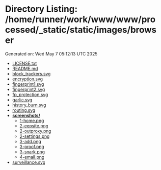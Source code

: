 # Directory Listing: /home/runner/work/www/www/processed/_static/static/images/browser
Generated on: Wed May  7 05:12:13 UTC 2025

- [LICENSE.txt](LICENSE.txt)
- [README.md](README.md)
- [block_trackers.svg](block_trackers.svg)
- [encryption.svg](encryption.svg)
- [fingerprint1.svg](fingerprint1.svg)
- [fingerprint2.svg](fingerprint2.svg)
- [fp_protection.svg](fp_protection.svg)
- [garlic.svg](garlic.svg)
- [history_burn.svg](history_burn.svg)
- [routing.svg](routing.svg)
- **[screenshots/](screenshots/)**
  - [1-home.png](screenshots/1-home.png)
  - [2-eepsite.png](screenshots/2-eepsite.png)
  - [2-outproxy.png](screenshots/2-outproxy.png)
  - [2-settings.png](screenshots/2-settings.png)
  - [3-add.png](screenshots/3-add.png)
  - [3-proof.png](screenshots/3-proof.png)
  - [3-snark.png](screenshots/3-snark.png)
  - [4-email.png](screenshots/4-email.png)
- [surveillance.svg](surveillance.svg)
